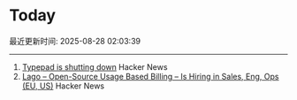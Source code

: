 # Today

最近更新时间: 2025-08-28 02:03:39

--- 
1. [Typepad is shutting down](https://everything.typepad.com/blog/2025/08/typepad-is-shutting-down.html) Hacker News
2. [Lago – Open-Source Usage Based Billing – Is Hiring in Sales, Eng, Ops (EU, US)](https://www.ycombinator.com/companies/lago/jobs) Hacker News
